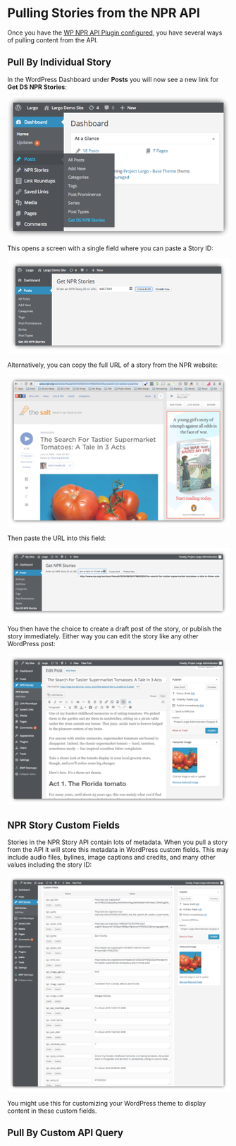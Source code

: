 # Pulling Stories from the NPR API

Once you have the [WP NPR API Plugin configured](/docs/settings.md), you have several ways of pulling content from the API.

## Pull By Individual Story

In the WordPress Dashboard under **Posts** you will now see a new link for **Get DS NPR Stories**:

![Get DS NPR Stories link in the WordPress Dashboard](/assets/get-npr-stories-link.png)

This opens a screen with a single field where you can paste a Story ID:

![Story ID in the field to pull a story](/assets/get-npr-stories.png)

Alternatively, you can copy the full URL of a story from the NPR website:

![Story on NPR showing the URL being copied](/assets/npr-story.png)

Then paste the URL into this field:

![Story URL in the field to pull a story](/assets/get-npr-story-by-url.png)

You then have the choice to create a draft post of the story, or publish the story immediately. Either way you can edit the story like any other WordPress post:

![NPR story post in the WordPress post edit screen](/assets/npr-story-draft.png)

## NPR Story Custom Fields

Stories in the NPR Story API contain lots of metadata. When you pull a story from the API it will store this metadata in WordPress custom fields. This may include audio files, bylines, image captions and credits, and many other values including the story ID:

![NPR story custom fields WordPress post edit screen](/assets/npr-story-custom-fields.png)

You might use this for customizing your WordPress theme to display content in these custom fields.

## Pull By Custom API Query

